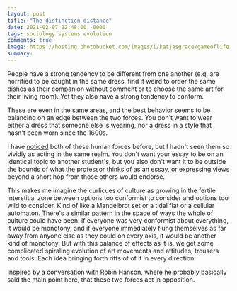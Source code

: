 ```yaml
---
layout: post
title: "The distinction distance"
date: 2021-02-07 22:48:00 -0000
tags: sociology systems evolution
comments: true
image: https://hosting.photobucket.com/images/i/katjasgrace/gameoflife.png
summary:
---
```

People have a strong tendency to be different from one another (e.g. are horrified to be caught in the same dress, find it weird to order the same dishes as their companion without comment or to choose the same art for their living room). Yet they also have a strong tendency to conform.

These are even in the same areas, and the best behavior seems to be balancing on an edge between the two forces. You don't want to wear either a dress that someone else is wearing, nor a dress in a style that hasn't been worn since the 1600s.<!--ex-->

I have [noticed](https://meteuphoric.com/2017/12/08/rules-of-variety/) both of these human forces before, but I hadn't seen them so vividly as acting in the same realm. You don't want your essay to be on an identical topic to another student's, but you also don't want it to be outside the bounds of what the professor thinks of as an essay, or expressing views beyond a short hop from those others would endorse.

This makes me imagine the curlicues of culture as growing in the fertile interstitial zone between options too conformist to consider and options too wild to consider. Kind of like a Mandelbrot set or a tidal flat or a cellular automaton. There's a similar pattern in the space of ways the whole of culture could have been: if everyone was very conformist about everything, it would be monotony, and if everyone immediately flung themselves as far away from anyone else as they could on every axis, it would be another kind of monotony. But with this balance of effects as it is, we get some complicated spiraling evolution of art movements and attitudes, trousers and tools. Each idea bringing forth riffs of of it in every direction.

Inspired by a conversation with Robin Hanson, where he probably basically said the main point here, that these two forces act in opposition.
